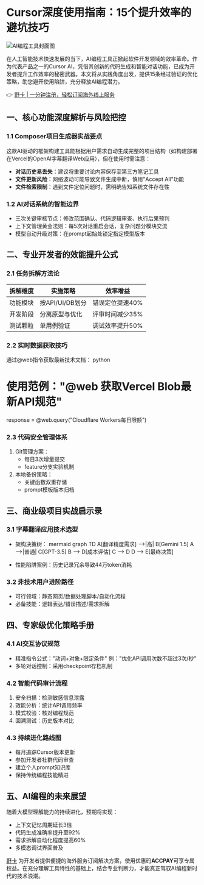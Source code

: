 # Cursor深度使用指南：15个提升效率的避坑技巧

![AI编程工具封面图](/007acc/fff?text=Cursor+AI)

在人工智能技术快速发展的当下，AI编程工具正掀起软件开发领域的效率革命。作为代表产品之一的Cursor AI，凭借其创新的代码生成和智能对话功能，已成为开发者提升工作效率的秘密武器。本文将从实践角度出发，提供15条经过验证的优化策略，助您避开使用陷阱，充分释放AI编程潜力。

👉 [野卡 | 一分钟注册，轻松订阅海外线上服务](https://bbtdd.com/yeka)

## 一、核心功能深度解析与风险把控

### 1.1 Composer项目生成器实战要点
这款AI驱动的框架构建工具能根据用户需求自动生成完整的项目结构（如构建部署在Vercel的OpenAI字幕翻译Web应用），但在使用时需注意：
- **对话历史易丢失**：建议将重要讨论内容保存至第三方笔记工具
- **文件更新风险**：网络波动可能导致文件生成中断，慎用"Accept All"功能
- **文件检索限制**：遇到文件定位问题时，需明确告知系统文件存在性

### 1.2 AI对话系统的智能边界
- 三次关键审核节点：修改范围确认、代码逻辑审查、执行后果预判
- 上下文管理黄金法则：每5次对话重启会话，复杂问题分模块交流
- 模型自动升级对策：在prompt起始处锁定指定模型版本

## 二、专业开发者的效能提升公式

### 2.1 任务拆解方法论
| 拆解维度 | 实施策略 | 效率增益 |
|---------|---------|---------|
| 功能模块 | 按API/UI/DB划分 | 错误定位提速40% |
| 开发阶段 | 分离原型与优化 | 评审时间减少35% |
| 测试颗粒 | 单用例验证 | 调试效率提升50% |

### 2.2 实时数据获取技巧
通过@web指令获取最新技术文档：
python
# 使用范例："@web 获取Vercel Blob最新API规范"
response = @web.query("Cloudflare Workers每日限额")


### 2.3 代码安全管理体系
1. Git管理方案：
   - 每日3次增量提交
   - feature分支实验机制
2. 本地备份策略：
   - 关键函数双重存储
   - prompt模板版本归档

## 三、商业级项目实战启示录

### 3.1 字幕翻译应用技术选型
- 架构决策树：
  mermaid
  graph TD
    A[翻译精度需求] -->|高| B[Gemini 1.5]
    A -->|普通| C[GPT-3.5]
    B --> D[成本评估]
    C --> D
    D --> E[最终决策]
  
- 性能陷阱案例：历史记录冗余导致44万token消耗

### 3.2 非技术用户进阶路径
- 可行领域：静态网页/数据处理脚本/自动化流程
- 必备技能：逻辑表达/错误描述/需求拆解

## 四、专家级优化策略手册

### 4.1 AI交互协议规范
- 精准指令公式："动词+对象+限定条件" 例："优化API调用次数不超过3次/秒"
- 多轮对话控制：采用checkpoint存档机制

### 4.2 智能代码审计流程
1. 安全扫描：检测敏感信息泄露
2. 效能分析：统计API调用频率
3. 模式校验：核对编程规范
4. 回溯测试：历史版本对比

### 4.3 持续进化路线图
- 每月追踪Cursor版本更新
- 参加开发者社群代码审查
- 建立个人prompt知识库
- 保持传统编程技能精进

## 五、AI编程的未来展望

随着大模型理解能力的持续进化，预期将实现：
- 上下文记忆周期延长3倍
- 代码生成准确率提升至92%
- 需求拆解自动化程度提高60%
- 多模态调试界面普及

[野卡](https://bbtdd.com/yeka) 为开发者提供便捷的海外服务订阅解决方案，使用优惠码**ACCPAY**可享专属权益。在充分理解工具特性的基础上，结合专业判断力，才能真正驾驭AI编程新时代的技术浪潮。